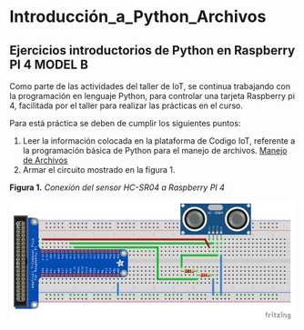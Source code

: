 # Introducción_a_Python_Archivos

## Ejercicios introductorios de Python en Raspberry PI 4 MODEL B


Como parte de las actividades del taller de IoT, se continua trabajando con la programación en lenguaje Python, para controlar una tarjeta Raspberry pi 4, facilitada por el taller para realizar las prácticas en el curso.

Para está práctica se deben de cumplir los siguientes puntos:

1. Leer la información colocada en la plataforma de Codigo IoT, referente a la programación básica de Python para el manejo de archivos. [Manejo de Archivos](https://edu.codigoiot.com/mod/lesson/view.php?id=2024&pageid=2569&startlastseen=no)
2.  Armar el circuito mostrado en la figura 1.

  **Figura 1.** *Conexión del sensor HC-SR04 a Raspberry PI 4*
  
  ![Circuito](https://github.com/OmarAbundis/Introduccion_a_Python_Archivos/blob/main/Imagenes/Diagrama_UltraSonico.PNG)
  
  

